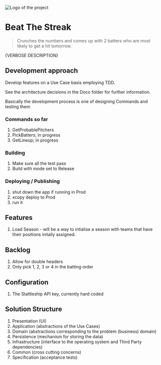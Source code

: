 ﻿![Logo of the project](https://raw.githubusercontent.com/jehna/readme-best-practices/master/sample-logo.png)

# Beat The Streak
> Crunches the numbers and comes up with 2 batters who are most likely to get a hit tomorrow.

{VERBOSE DESCRIPTION}

## Development approach

Develop features on a Use Case basis employing TDD.

See the architecture decisions in the Doco folder for further information.

Basically the development process is one of designing Commands and testing them

### Commands so far 
 1. GetProbablePitchers
 2. PickBatters; in progress
 3. GetLineup; in progress

### Building

 1. Make sure all the test pass
 1. Build with mode set to Release

### Deploying / Publishing

 1. shut down the app if running in Prod
 1. xcopy deploy to Prod
 1. run it

## Features

 1. Load Season - will be a way to intialise a season with teams that have their
 positions initally assigned.

## Backlog

 1. Allow for double headers
 2. Only pick 1, 2, 3 or 4 in the batting order

## Configuration
 1. The Stattleship API key, currently hard coded

## Solution Structure
 1.	Presentation (UI)
 2.	Application (abstractions of the Use Cases)
 3.	Domain (abstractions corresponding to the problem (business) domain)
 4.	Persistence (mechanism for storing the data)
 5.	Infrastructure (interface to the operating system and Third Party dependencies)
 6.	Common (cross cutting concerns)
 7.	Specification (acceptance tests)

